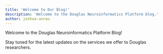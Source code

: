 ```yaml
---
title: 'Welcome to Our Blog!'
description: 'Welcome to the Douglas Neuroinformatics Platform blog.'
author: joshua-unrau
---
```


Welcome to the Douglas Neuroinformatics Platform Blog!

Stay tuned for the latest updates on the services we offer to Douglas researchers.
